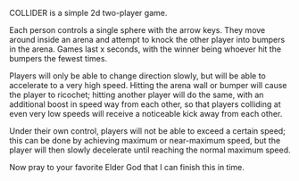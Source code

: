 COLLIDER is a simple 2d two-player game.

Each person controls a single sphere with the arrow keys. They move around
inside an arena and attempt to knock the other player into bumpers in the arena.
Games last x seconds, with the winner being whoever hit the bumpers the
fewest times.

Players will only be able to change direction slowly, but will be able to accelerate
to a very high speed. Hitting the arena wall or bumper will cause the player to
ricochet; hitting another player will do the same, with an additional boost in
speed way from each other, so that players colliding at even very low speeds will
receive a noticeable kick away from each other.

Under their own control, players will not be able to exceed a certain speed; this
can be done by achieving maximum or near-maximum speed, but the player will then
slowly decelerate until reaching the normal maximum speed.

Now pray to your favorite Elder God that I can finish this in time.
